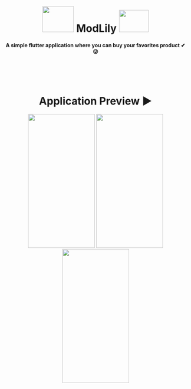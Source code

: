 <h1 align=center><img src= "https://user-images.githubusercontent.com/70858557/123503767-9c30ed00-d672-11eb-8bfb-c7806b17fbdc.png" height="70px" width="85px"> ModLily <img src= "https://user-images.githubusercontent.com/70858557/123503696-2b89d080-d672-11eb-83b0-268273c0c247.png" height="60px" width="80px"> </h1> <h4 align=center>A simple flutter application where you can buy your favorites product ✔ 😜</h4>
<br><br><br>

<h1 align=center> Application Preview ▶ </h1>
  <p align="center">
    <img src="https://user-images.githubusercontent.com/70858557/123475361-ebe2ca80-d618-11eb-9b79-2fbbe74109cf.PNG" height="363px" width="181px"> <img src="https://user-images.githubusercontent.com/70858557/123475451-09179900-d619-11eb-8ade-bacf5f50ae1e.PNG" height="363px" width="181px"> <img src="https://user-images.githubusercontent.com/70858557/123475507-1af93c00-d619-11eb-9fd5-ede23ef92941.PNG" height="363px" width="181px">
